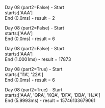 Day 08 (part2=False) - Start\
starts:['AAA']\
End (0.0ms) - result = 2

Day 08 (part2=False) - Start\
starts:['AAA']\
End (0.0ms) - result = 6

Day 08 (part2=False) - Start\
starts:['AAA']\
End (1.0001ms) - result = 17873

Day 08 (part2=True) - Start\
starts:['11A', '22A']\
End (0.0ms) - result = 6

Day 08 (part2=True) - Start\
starts:['AAA', 'QRA', 'KQA', 'DFA', 'DBA', 'HJA']\
End (5.9993ms) - result = 15746133679061